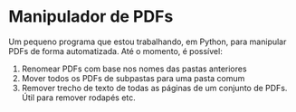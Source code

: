 # Manipulador de PDFs

Um pequeno programa que estou trabalhando, em Python, para manipular PDFs de forma automatizada.
Até o momento, é possível:

1. Renomear PDFs com base nos nomes das pastas anteriores
2. Mover todos os PDFs de subpastas para uma pasta comum
3. Remover trecho de texto de todas as páginas de um conjunto de PDFs. Útil para remover rodapés etc.
